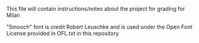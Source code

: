 This file will contain instructions/notes about the project for grading for Milan

"Smooch" font is credit Robert Leuschke and is used under the Open Font License provided in OFL.txt in this repository
